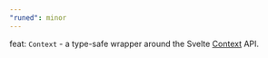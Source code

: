 ```yaml
---
"runed": minor
---
```


feat: `Context` - a type-safe wrapper around the Svelte [Context](https://svelte.dev/docs/svelte/context) API.
